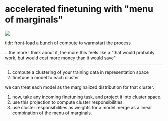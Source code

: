 # accelerated finetuning with "menu of marginals"

![](https://img.shields.io/badge/tag-experimental-lightgrey)


tldr: front-load a bunch of compute to warmstart the process

...the more I think about it, the more this feels like a "that would probably work, but would cost more money than it would save"

---

1. compute a clustering of your training data in representation space
2. finetune a model to each cluster

we can treat each model as the marginalized distribution for that cluster.

1. now, take any incoming finetuning task, and project it into cluster space.
2. use this projection to compute cluster responsibilities.
3. use cluster responsibilities as weights for a model merge as a linear combination of the menu of marginals.
